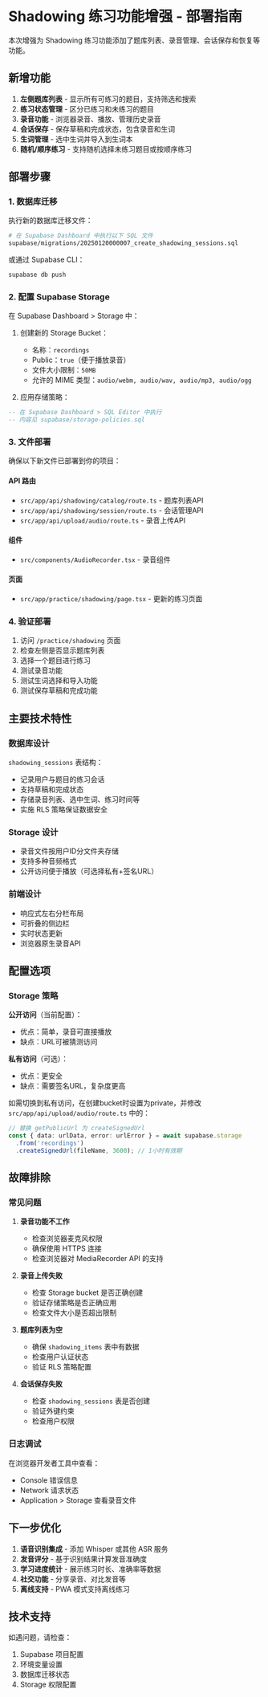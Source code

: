 # Shadowing 练习功能增强 - 部署指南

本次增强为 Shadowing 练习功能添加了题库列表、录音管理、会话保存和恢复等功能。

## 新增功能

1. **左侧题库列表** - 显示所有可练习的题目，支持筛选和搜索
2. **练习状态管理** - 区分已练习和未练习的题目
3. **录音功能** - 浏览器录音、播放、管理历史录音
4. **会话保存** - 保存草稿和完成状态，包含录音和生词
5. **生词管理** - 选中生词并导入到生词本
6. **随机/顺序练习** - 支持随机选择未练习题目或按顺序练习

## 部署步骤

### 1. 数据库迁移

执行新的数据库迁移文件：

```bash
# 在 Supabase Dashboard 中执行以下 SQL 文件
supabase/migrations/20250120000007_create_shadowing_sessions.sql
```

或通过 Supabase CLI：

```bash
supabase db push
```

### 2. 配置 Supabase Storage

在 Supabase Dashboard > Storage 中：

1. 创建新的 Storage Bucket：
   - 名称：`recordings`
   - Public：`true`（便于播放录音）
   - 文件大小限制：`50MB`
   - 允许的 MIME 类型：`audio/webm, audio/wav, audio/mp3, audio/ogg`

2. 应用存储策略：
```sql
-- 在 Supabase Dashboard > SQL Editor 中执行
-- 内容见 supabase/storage-policies.sql
```

### 3. 文件部署

确保以下新文件已部署到你的项目：

#### API 路由
- `src/app/api/shadowing/catalog/route.ts` - 题库列表API
- `src/app/api/shadowing/session/route.ts` - 会话管理API  
- `src/app/api/upload/audio/route.ts` - 录音上传API

#### 组件
- `src/components/AudioRecorder.tsx` - 录音组件

#### 页面
- `src/app/practice/shadowing/page.tsx` - 更新的练习页面

### 4. 验证部署

1. 访问 `/practice/shadowing` 页面
2. 检查左侧是否显示题库列表
3. 选择一个题目进行练习
4. 测试录音功能
5. 测试生词选择和导入功能
6. 测试保存草稿和完成功能

## 主要技术特性

### 数据库设计

`shadowing_sessions` 表结构：
- 记录用户与题目的练习会话
- 支持草稿和完成状态
- 存储录音列表、选中生词、练习时间等
- 实施 RLS 策略保证数据安全

### Storage 设计

- 录音文件按用户ID分文件夹存储
- 支持多种音频格式
- 公开访问便于播放（可选择私有+签名URL）

### 前端设计

- 响应式左右分栏布局
- 可折叠的侧边栏
- 实时状态更新
- 浏览器原生录音API

## 配置选项

### Storage 策略

**公开访问**（当前配置）：
- 优点：简单，录音可直接播放
- 缺点：URL可被猜测访问

**私有访问**（可选）：
- 优点：更安全
- 缺点：需要签名URL，复杂度更高

如需切换到私有访问，在创建bucket时设置为private，并修改 `src/app/api/upload/audio/route.ts` 中的：

```typescript
// 替换 getPublicUrl 为 createSignedUrl
const { data: urlData, error: urlError } = await supabase.storage
  .from('recordings')
  .createSignedUrl(fileName, 3600); // 1小时有效期
```

## 故障排除

### 常见问题

1. **录音功能不工作**
   - 检查浏览器麦克风权限
   - 确保使用 HTTPS 连接
   - 检查浏览器对 MediaRecorder API 的支持

2. **录音上传失败**
   - 检查 Storage bucket 是否正确创建
   - 验证存储策略是否正确应用
   - 检查文件大小是否超出限制

3. **题库列表为空**
   - 确保 `shadowing_items` 表中有数据
   - 检查用户认证状态
   - 验证 RLS 策略配置

4. **会话保存失败**
   - 检查 `shadowing_sessions` 表是否创建
   - 验证外键约束
   - 检查用户权限

### 日志调试

在浏览器开发者工具中查看：
- Console 错误信息
- Network 请求状态
- Application > Storage 查看录音文件

## 下一步优化

1. **语音识别集成** - 添加 Whisper 或其他 ASR 服务
2. **发音评分** - 基于识别结果计算发音准确度
3. **学习进度统计** - 展示练习时长、准确率等数据
4. **社交功能** - 分享录音、对比发音等
5. **离线支持** - PWA 模式支持离线练习

## 技术支持

如遇问题，请检查：
1. Supabase 项目配置
2. 环境变量设置
3. 数据库迁移状态
4. Storage 权限配置
